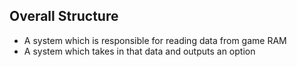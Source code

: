## Overall Structure

- A system which is responsible for reading data from game RAM
- A system which takes in that data and outputs an option
